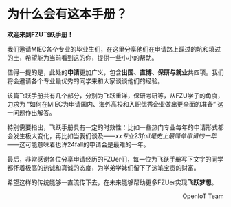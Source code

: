 # 为什么会有这本手册？

**欢迎来到FZU飞跃手册！**

我们邀请MIEC各个专业的毕业生们，在这里分享他们在申请路上踩过的坑和填过的土，希望能为当前看到这的你，提供一些小小的帮助。

值得一提的是，此处的**申请**更加广义，包含**出国、直博、保研与就业**共四项。我们将会邀请各个专业最优秀的同学来和大家谈谈他们的经验。

该篇飞跃手册共有几个部分，分别为飞跃重洋，保研考研等，从FZU学子的角度，力求为 “如何在MIEC为申请国内、海外高校和入职优秀企业做出更全面的准备“ 这一问题作出解答。

特别需要指出，飞跃手册具有一定的时效性：比如一些热门专业每年的申请形式都会发生极大变化，再比如当我们谈及——*xx专业23fall是史上最简单申请的一年*——这可能意味着也许24fall的申请会是最难的一年。

最后，非常感谢各位分享申请经历的FZUer们，每一位为飞跃手册写下文字的同学都怀着极高的热诚和真诚的态度，为学弟学妹们留下了这笔宝贵的财富。

希望这样的传统能够一直流传下去，在未来能够帮助更多FZUer实现**飞跃梦想**。

<p align="right">OpenIoT Team</p>
